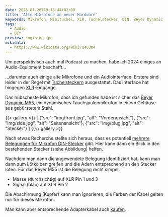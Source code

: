 ```yaml
---
date: 2025-01-26T19:15:44+02:00
title: 'Alte Mikrofone an neuer Hardware'
keywords: Mikrofon, Minituchel, XLR, Tuchelstecker, DIN, Beyer Dynamic M55
tags:
  - Audio
  - DIY
preview: img/side.jpg
wikidata:
  - https://www.wikidata.org/wiki/Q46384
---
```


Um perspektivisch auch mal Podcast zu machen, habe ich 2024 einiges an Audio-Equipment beschafft...
<!--more-->

...darunter auch einige alte Mikrofone und ein Audiointerface. Erstere sind leider in der Regel mit [Tuchelsteckern](https://de.wikipedia.org/wiki/Tuchelstecker) ausgestattet. Das Interface hat hingegen  [XLR](https://de.wikipedia.org/wiki/XLR)-Eingänge.

Das hübscheste Mikrofon, dass ich gefunden habe ist sicher das [Beyer Dynamic M55](https://www.radiomuseum.org/r/beyerdynam_m55_hn.html), ein dynamisches Tauchspulenmikrofon in einem Gehäuse aus gebürstetem Stahl.

{{< gallery >}}
[
  {"src": "img/front.jpg", "alt": "Vorderansicht"},
  {"src": "img/side.jpg", "alt": "Seitenansicht"},
  {"src": "img/plug.jpg", "alt": "Stecker"}
]
{{</ gallery >}}

Nach etwas Recherche stellte sich heraus, dass es potentiell [mehrere](https://heinrich-specht.de/articles/mikrofonstecker-und-stiftbelegungen/) [Belegungen für Mikrofon DIN-Stecker](http://www.elektron-bbs.de/elektronik/kabel/audio/din.htm) gibt. Hier kann dann ein Blick in den bestehenden Stecker (siehe Abbildung) helfen.

Nachdem man dann die angewendete Belegung identifiziert hat, kann man dann zum Lötkolben greifen und die Adern entsprechend an den Stecker löten. Für das Beyer M55 ist die Belegung recht simpel:
* Masse (durchsichtig) auf XLR Pin 1 und 3
* Signal (blau) auf XLR Pin 2

Die Abschirmung (Kupfer) kann man ignorieren, die Farben der Kabel gelten nur für dieses Mikrofon.

Man kann aber entsprechende Adapterkabel auch [kaufen](https://www.perakabel.de/din-stecker-3polig-auf-xlr-stecker-dap-lc-126-pin-1-an-2-masse-an-1-3.html).
